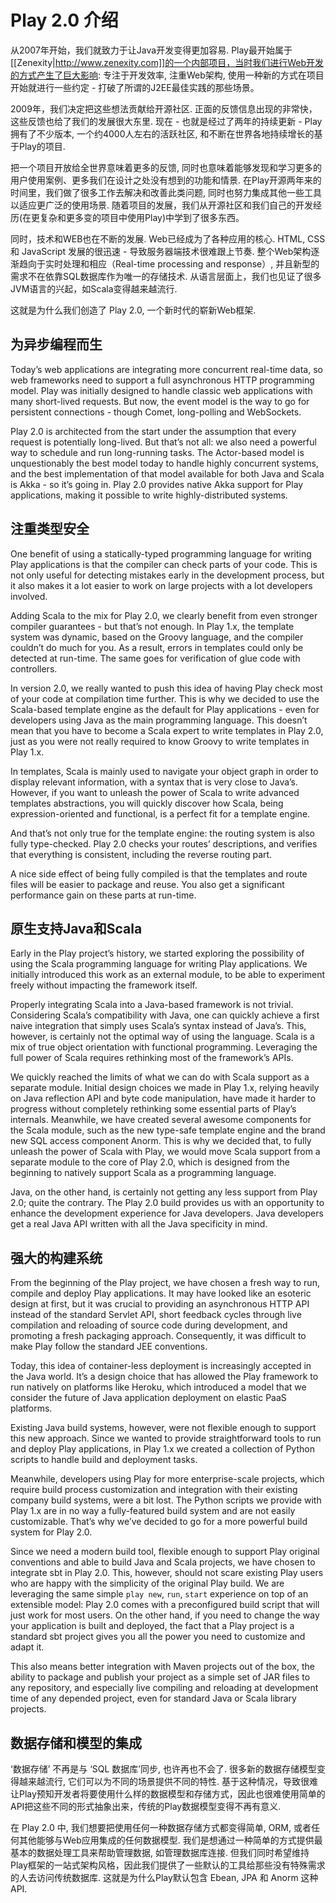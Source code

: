 # Play 2.0 介绍

从2007年开始，我们就致力于让Java开发变得更加容易. Play最开始属于[[Zenexity|http://www.zenexity.com]]的一个内部项目，当时我们进行Web开发的方式产生了巨大影响: 专注于开发效率, 注重Web架构, 使用一种新的方式在项目开始就进行一些约定 - 打破了所谓的J2EE最佳实践的那些场景。

2009年，我们决定把这些想法贡献给开源社区. 正面的反馈信息出现的非常快，这些反馈也给了我们的发展很大东里. 现在 - 也就是经过了两年的持续更新 - Play拥有了不少版本, 一个约4000人左右的活跃社区, 和不断在世界各地持续增长的基于Play的项目.

把一个项目开放给全世界意味着更多的反馈, 同时也意味着能够发现和学习更多的用户使用案例、更多我们在设计之处没有想到的功能和情景. 在Play开源两年来的时间里，我们做了很多工作去解决和改善此类问题, 同时也努力集成其他一些工具以适应更广泛的使用场景. 随着项目的发展，我们从开源社区和我们自己的开发经历(在更复杂和更多变的项目中使用Play)中学到了很多东西。

同时，技术和WEB也在不断的发展. Web已经成为了各种应用的核心. HTML, CSS 和 JavaScript 发展的很迅速 - 导致服务器端技术很难跟上节奏. 整个Web架构逐渐趋向于实时处理和相应（Real-time processing and response）, 并且新型的需求不在依靠SQL数据库作为唯一的存储技术. 从语言层面上，我们也见证了很多JVM语言的兴起，如Scala变得越来越流行.

这就是为什么我们创造了 Play 2.0, 一个新时代的崭新Web框架.

## 为异步编程而生

Today’s web applications are integrating more concurrent real-time data, so web frameworks need to support a full asynchronous HTTP programming model. Play was initially designed to handle classic web applications with many short-lived requests. But now, the event model is the way to go for persistent connections - though Comet, long-polling and WebSockets.

Play 2.0 is architected from the start under the assumption that every request is potentially long-lived. But that’s not all: we also need a powerful way to schedule and run long-running tasks. The Actor-based model is unquestionably the best model today to handle highly concurrent systems, and the best implementation of that model available for both Java and Scala is Akka - so it’s going in. Play 2.0 provides native Akka support for Play applications, making it possible to write highly-distributed systems.

## 注重类型安全

One benefit of using a statically-typed programming language for writing Play applications is that the compiler can check parts of your code. This is not only useful for detecting mistakes early in the development process, but it also makes it a lot easier to work on large projects with a lot developers involved.

Adding Scala to the mix for Play 2.0, we clearly benefit from even stronger compiler guarantees - but that’s not enough. In Play 1.x, the template system was dynamic, based on the Groovy language, and the compiler couldn’t do much for you. As a result, errors in templates could only be detected at run-time. The same goes for verification of glue code with controllers.

In version 2.0, we really wanted to push this idea of having Play check most of your code at compilation time further. This is why we decided to use the Scala-based template engine as the default for Play applications - even for developers using Java as the main programming language. This doesn’t mean that you have to become a Scala expert to write templates in Play 2.0, just as you were not really required to know Groovy to write templates in Play 1.x.

In templates, Scala is mainly used to navigate your object graph in order to display relevant information, with a syntax that is very close to Java’s. However, if you want to unleash the power of Scala to write advanced templates abstractions, you will quickly discover how Scala, being expression-oriented and functional, is a perfect fit for a template engine.

And that’s not only true for the template engine: the routing system is also fully type-checked. Play 2.0 checks your routes’ descriptions, and verifies that everything is consistent, including the reverse routing part.

A nice side effect of being fully compiled is that the templates and route files will be easier to package and reuse. You also get a significant performance gain on these parts at run-time.

## 原生支持Java和Scala

Early in the Play project’s history, we started exploring the possibility of using the Scala programming language for writing Play applications. We initially introduced this work as an external module, to be able to experiment freely without impacting the framework itself.

Properly integrating Scala into a Java-based framework is not trivial. Considering Scala’s compatibility with Java, one can quickly achieve a first naive integration that simply uses Scala’s syntax instead of Java’s. This, however, is certainly not the optimal way of using the language. Scala is a mix of true object orientation with functional programming. Leveraging the full power of Scala requires rethinking most of the framework’s APIs.

We quickly reached the limits of what we can do with Scala support as a separate module. Initial design choices we made in Play 1.x, relying heavily on Java reflection API and byte code manipulation, have made it harder to progress without completely rethinking some essential parts of Play’s internals. Meanwhile, we have created several awesome components for the Scala module, such as the new type-safe template engine and the brand new SQL access component Anorm. This is why we decided that, to fully unleash the power of Scala with Play, we would move Scala support from a separate module to the core of Play 2.0, which is designed from the beginning to natively support Scala as a programming language.

Java, on the other hand, is certainly not getting any less support from Play 2.0; quite the contrary. The Play 2.0 build provides us with an opportunity to enhance the development experience for Java developers. Java developers get a real Java API written with all the Java specificity in mind.

## 强大的构建系统

From the beginning of the Play project, we have chosen a fresh way to run, compile and deploy Play applications. It may have looked like an esoteric design at first, but it was crucial to providing an asynchronous HTTP API instead of the standard Servlet API, short feedback cycles through live compilation and reloading of source code during development, and promoting a fresh packaging approach. Consequently, it was difficult to make Play follow the standard JEE conventions.

Today, this idea of container-less deployment is increasingly accepted in the Java world. It’s a design choice that has allowed the Play framework to run natively on platforms like Heroku, which introduced a model that we consider the future of Java application deployment on elastic PaaS platforms.

Existing Java build systems, however, were not flexible enough to support this new approach. Since we wanted to provide straightforward tools to run and deploy Play applications, in Play 1.x we created a collection of Python scripts to handle build and deployment tasks.

Meanwhile, developers using Play for more enterprise-scale projects, which require build process customization and integration with their existing company build systems, were a bit lost. The Python scripts we provide with Play 1.x are in no way a fully-featured build system and are not easily customizable. That’s why we’ve decided to go for a more powerful build system for Play 2.0.

Since we need a modern build tool, flexible enough to support Play original conventions and able to build Java and Scala projects, we have chosen to integrate sbt in Play 2.0. This, however, should not scare existing Play users who are happy with the simplicity of the original Play build. We are leveraging the same simple `play new`, `run`, `start` experience on top of an extensible model: Play 2.0 comes with a preconfigured build script that will just work for most users. On the other hand, if you need to change the way your application is built and deployed, the fact that a Play project is a standard sbt project gives you all the power you need to customize and adapt it.

This also means better integration with Maven projects out of the box, the ability to package and publish your project as a simple set of JAR files to any repository, and especially live compiling and reloading at development time of any depended project, even for standard Java or Scala library projects.

## 数据存储和模型的集成

‘数据存储’ 不再是与 ‘SQL 数据库’同步, 也许再也不会了. 很多新的数据存储模型变得越来越流行, 它们可以为不同的场景提供不同的特性. 基于这种情况，导致很难让Play预知开发者将要使用什么样的数据模型和存储方式，因此也很难使用简单的API把这些不同的形式抽象出来，传统的Play数据模型变得不再有意义.

在 Play 2.0 中, 我们想要把使用任何一种数据存储方式都变得简单, ORM, 或者任何其他能够与Web应用集成的任何数据模型. 我们是想通过一种简单的方式提供最基本的数据处理工具来帮助管理数据, 如管理数据库连接. 但我们同时希望维持Play框架的一站式架构风格，因此我们提供了一些默认的工具给那些没有特殊需求的人去访问传统数据库. 这就是为什么Play默认包含 Ebean, JPA 和 Anorm 这种API.